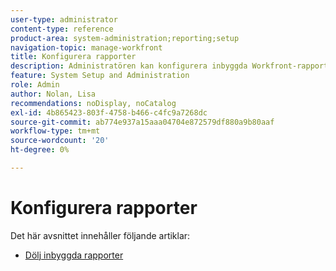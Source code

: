 ```yaml
---
user-type: administrator
content-type: reference
product-area: system-administration;reporting;setup
navigation-topic: manage-workfront
title: Konfigurera rapporter
description: Administratören kan konfigurera inbyggda Workfront-rapporter.
feature: System Setup and Administration
role: Admin
author: Nolan, Lisa
recommendations: noDisplay, noCatalog
exl-id: 4b865423-803f-4758-b466-c4fc9a7268dc
source-git-commit: ab774e937a15aaa04704e872579df880a9b80aaf
workflow-type: tm+mt
source-wordcount: '20'
ht-degree: 0%

---
```


# Konfigurera rapporter

Det här avsnittet innehåller följande artiklar:

* [Dölj inbyggda rapporter](../../../administration-and-setup/manage-workfront/configure-reports/hide-built-in-reports.md)
